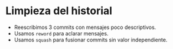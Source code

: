 # Limpieza del historial

- Reescribimos 3 commits con mensajes poco descriptivos.
- Usamos `reword` para aclarar mensajes.
- Usamos `squash` para fusionar commits sin valor independiente.
